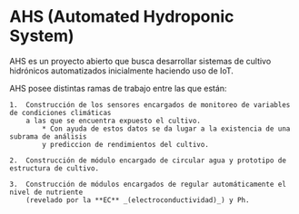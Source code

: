 # AHS (Automated Hydroponic System)

AHS es un proyecto abierto que busca desarrollar sistemas de cultivo hidrónicos automatizados
inicialmente haciendo uso de IoT. 

AHS posee distintas ramas de trabajo entre las que están:

	1.	Construcción de los sensores encargados de monitoreo de variables de condiciones climáticas 
		a las que se encuentra expuesto el cultivo.
			* Con ayuda de estos datos se da lugar a la existencia de una subrama de análisis 
			y prediccion de rendimientos del cultivo.

	2.	Construcción de módulo encargado de circular agua y prototipo de estructura de cultivo. 

	3.	Construcción de módulos encargados de regular automáticamente el nivel de nutriente
		(revelado por la **EC** _(electroconductividad)_) y Ph. 

